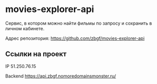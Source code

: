
# movies-explorer-api
Сервис, в котором можно найти фильмы по запросу и сохранить в личном кабинете. 

Адрес репозитория: https://github.com/zbgf/movies-explorer-api

## Ссылки на проект

IP 51.250.76.15

Backend https://api.zbgf.nomoredomainsmonster.ru/
